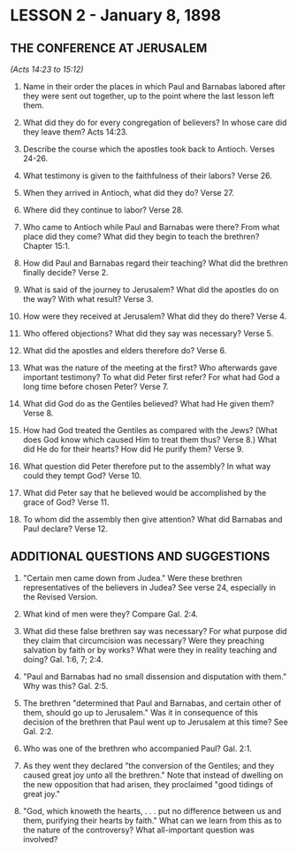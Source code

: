 # LESSON 2 - January 8, 1898

## THE CONFERENCE AT JERUSALEM
*(Acts 14:23 to 15:12)*

1. Name in their order the places in which Paul and Barnabas labored after they were sent out together, up to the point where the last lesson left them.

2. What did they do for every congregation of believers? In whose care did they leave them? Acts 14:23.

3. Describe the course which the apostles took back to Antioch. Verses 24-26.

4. What testimony is given to the faithfulness of their labors? Verse 26.

5. When they arrived in Antioch, what did they do? Verse 27.

6. Where did they continue to labor? Verse 28.

7. Who came to Antioch while Paul and Barnabas were there? From what place did they come? What did they begin to teach the brethren? Chapter 15:1.

8. How did Paul and Barnabas regard their teaching? What did the brethren finally decide? Verse 2.

9. What is said of the journey to Jerusalem? What did the apostles do on the way? With what result? Verse 3.

10. How were they received at Jerusalem? What did they do there? Verse 4.

11. Who offered objections? What did they say was necessary? Verse 5.

12. What did the apostles and elders therefore do? Verse 6.

13. What was the nature of the meeting at the first? Who afterwards gave important testimony? To what did Peter first refer? For what had God a long time before chosen Peter? Verse 7.

14. What did God do as the Gentiles believed? What had He given them? Verse 8.

15. How had God treated the Gentiles as compared with the Jews? (What does God know which caused Him to treat them thus? Verse 8.) What did He do for their hearts? How did He purify them? Verse 9.

16. What question did Peter therefore put to the assembly? In what way could they tempt God? Verse 10.

17. What did Peter say that he believed would be accomplished by the grace of God? Verse 11.

18. To whom did the assembly then give attention? What did Barnabas and Paul declare? Verse 12.

## ADDITIONAL QUESTIONS AND SUGGESTIONS

1. "Certain men came down from Judea." Were these brethren representatives of the believers in Judea? See verse 24, especially in the Revised Version.

2. What kind of men were they? Compare Gal. 2:4.

3. What did these false brethren say was necessary? For what purpose did they claim that circumcision was necessary? Were they preaching salvation by faith or by works? What were they in reality teaching and doing? Gal. 1:6, 7; 2:4.

4. "Paul and Barnabas had no small dissension and disputation with them." Why was this? Gal. 2:5.

5. The brethren "determined that Paul and Barnabas, and certain other of them, should go up to Jerusalem." Was it in consequence of this decision of the brethren that Paul went up to Jerusalem at this time? See Gal. 2:2.

6. Who was one of the brethren who accompanied Paul? Gal. 2:1.

7. As they went they declared "the conversion of the Gentiles; and they caused great joy unto all the brethren." Note that instead of dwelling on the new opposition that had arisen, they proclaimed "good tidings of great joy."

8. "God, which knoweth the hearts, . . . put no difference between us and them, purifying their hearts by faith." What can we learn from this as to the nature of the controversy? What all-important question was involved?